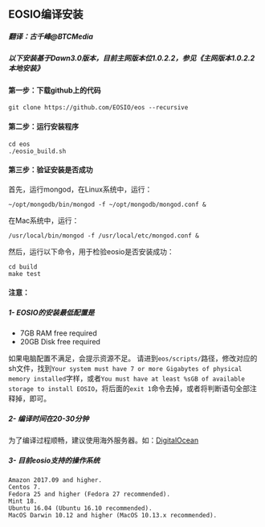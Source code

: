 ## EOSIO编译安装
##### 翻译：古千峰@BTCMedia

##### *以下安装基于Dawn3.0版本，目前主网版本位1.0.2.2，参见《主网版本1.0.2.2本地安装》*

#### 第一步：下载github上的代码
```
git clone https://github.com/EOSIO/eos --recursive
```
#### 第二步：运行安装程序
```
cd eos
./eosio_build.sh
```

#### 第三步：验证安装是否成功
首先，运行mongod，在Linux系统中，运行：
```
~/opt/mongodb/bin/mongod -f ~/opt/mongodb/mongod.conf &
```
在Mac系统中，运行：
```
/usr/local/bin/mongod -f /usr/local/etc/mongod.conf &
```
然后，运行以下命令，用于检验eosio是否安装成功：
```
cd build
make test
```

#### 注意：
##### 1- EOSIO的安装最低配置是

* 7GB RAM free required
* 20GB Disk free required

如果电脑配置不满足，会提示资源不足。
请进到`eos/scripts/`路径，修改对应的sh文件，找到`Your system must have 7 or more Gigabytes of physical memory installed`字样，或者`You must have at least %sGB of available storage to install EOSIO`，将后面的`exit 1`命令去掉，或者将判断语句全部注释掉，即可。

##### 2- 编译时间在20-30分钟
为了编译过程顺畅，建议使用海外服务器。如：[DigitalOcean](https://www.digitalocean.com/)

##### 3- 目前eosio支持的操作系统
```
Amazon 2017.09 and higher.
Centos 7.
Fedora 25 and higher (Fedora 27 recommended).
Mint 18.
Ubuntu 16.04 (Ubuntu 16.10 recommended).
MacOS Darwin 10.12 and higher (MacOS 10.13.x recommended).
```